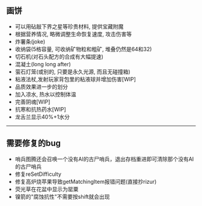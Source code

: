 ## 画饼

* 可以用砧敲下界之星等珍贵材料, 提供宝藏附魔
* 根据营养情况, 略微调整生命恢复速度, 攻击伤害等
* 炸薯条(joke)
* 收纳袋(5格容量, 可收纳矿物粒和粗矿, 堆叠仍然是64和32)
* 切石机(对石头配方的合成有大幅提速)
* 混凝土(long long after)
* 萤石灯笼(或别的, 只要是永久光源, 而且无碰撞箱)
* 粘液法杖,发射玩家背包里的粘液球并增加伤害[WIP]
* 品质效果进一步的划分
* 加入凉水, 热水以控制体温
* 完善阴魂[WIP]
* 抗寒和抗热药水[WIP]
* 龙舌兰显示40%+1水分

---

## 需要修复的bug

* 哨兵图腾还会召唤一个没有AI的古尸哨兵，退出存档重进即可清除那个没有AI的古尸哨兵
* 修复reSetDifficulty
* 修复高炉烧苹果导致getMatchingItem报错问题(直接抄rizur)
* 荧光草在花盆中显示为罂粟
* 镍箭的"腐蚀抗性"不需要按shift就会出现